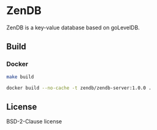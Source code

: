 # ZenDB

ZenDB is a key-value database based on goLevelDB.

## Build

### Docker

```sh
make build
```

```sh
docker build --no-cache -t zendb/zendb-server:1.0.0 .
```

## License

BSD-2-Clause license
